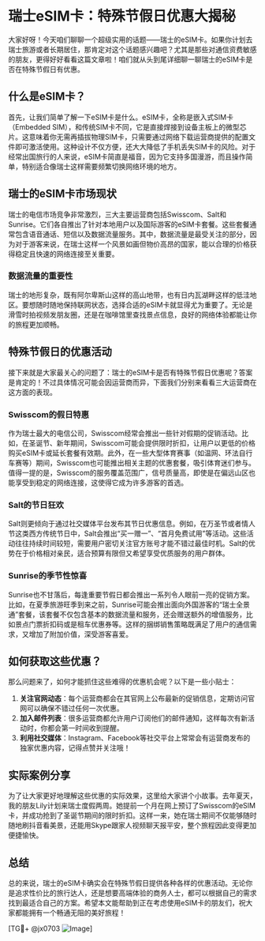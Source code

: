 # 瑞士eSIM卡：特殊节假日优惠大揭秘

大家好呀！今天咱们聊聊一个超级实用的话题——瑞士的eSIM卡。如果你计划去瑞士旅游或者长期居住，那肯定对这个话题感兴趣吧？尤其是那些对通信资费敏感的朋友，更得好好看看这篇文章啦！咱们就从头到尾详细聊一聊瑞士的eSIM卡是否在特殊节假日有优惠。

## 什么是eSIM卡？

首先，让我们简单了解一下eSIM卡是什么。eSIM卡，全称是嵌入式SIM卡（Embedded SIM），和传统SIM卡不同，它是直接焊接到设备主板上的微型芯片。这意味着你无需再插拔物理SIM卡，只需要通过网络下载运营商提供的配置文件即可激活使用。这种设计不仅方便，还大大降低了手机丢失SIM卡的风险。对于经常出国旅行的人来说，eSIM卡简直是福音，因为它支持多国漫游，而且操作简单，特别适合像瑞士这样需要频繁切换网络环境的地方。

## 瑞士的eSIM卡市场现状

瑞士的电信市场竞争非常激烈，三大主要运营商包括Swisscom、Salt和Sunrise。它们各自推出了针对本地用户以及国际游客的eSIM卡套餐。这些套餐通常包含语音通话、短信以及数据流量服务。其中，数据流量是最受关注的部分，因为对于游客来说，在瑞士这样一个风景如画但物价高昂的国家，能以合理的价格获得稳定且快速的网络连接至关重要。

### 数据流量的重要性

瑞士的地形复杂，既有阿尔卑斯山这样的高山地带，也有日内瓦湖畔这样的低洼地区。要想随时随地保持联网状态，选择合适的eSIM卡就显得尤为重要了。无论是滑雪时拍视频发朋友圈，还是在咖啡馆里查找景点信息，良好的网络体验都能让你的旅程更加顺畅。

## 特殊节假日的优惠活动

接下来就是大家最关心的问题了：瑞士的eSIM卡是否有特殊节假日优惠呢？答案是肯定的！不过具体情况可能会因运营商而异，下面我们分别来看看三大运营商在这方面的表现。

### Swisscom的假日特惠

作为瑞士最大的电信公司，Swisscom经常会推出一些针对假期的促销活动。比如，在圣诞节、新年期间，Swisscom可能会提供限时折扣，让用户以更低的价格购买eSIM卡或延长套餐有效期。此外，在一些大型体育赛事（如温网、环法自行车赛等）期间，Swisscom也可能推出相关主题的优惠套餐，吸引体育迷们参与。值得一提的是，Swisscom的服务覆盖范围广，信号质量高，即使是在偏远山区也能享受到稳定的网络连接，这使得它成为许多游客的首选。

### Salt的节日狂欢

Salt则更倾向于通过社交媒体平台发布其节日优惠信息。例如，在万圣节或者情人节这类西方传统节日中，Salt会推出“买一赠一”、“首月免费试用”等活动。这些活动往往持续时间较短，需要用户密切关注官方账号才能不错过最佳时机。Salt的优势在于价格相对亲民，适合预算有限但又希望享受优质服务的用户群体。

### Sunrise的季节性惊喜

Sunrise也不甘落后，每逢重要节假日都会推出一系列令人眼前一亮的促销方案。比如，在夏季旅游旺季到来之前，Sunrise可能会推出面向外国游客的“瑞士全景通”套餐，该套餐不仅包含基本的数据流量和服务，还会赠送额外的增值服务，比如景点门票折扣码或是租车优惠券等。这样的捆绑销售策略既满足了用户的通信需求，又增加了附加价值，深受游客喜爱。

## 如何获取这些优惠？

那么问题来了，如何才能抓住这些难得的优惠机会呢？以下是一些小贴士：

1. **关注官网动态**：每个运营商都会在其官网上公布最新的促销信息，定期访问官网可以确保不错过任何一次优惠。
2. **加入邮件列表**：很多运营商都允许用户订阅他们的邮件通知，这样每次有新活动时，你都会第一时间收到提醒。
3. **利用社交媒体**：Instagram、Facebook等社交平台上常常会有运营商发布的独家优惠内容，记得点赞并关注哦！

## 实际案例分享

为了让大家更好地理解这些优惠的实际效果，这里给大家讲个小故事。去年夏天，我的朋友Lily计划来瑞士度假两周。她提前一个月在网上预订了Swisscom的eSIM卡，并成功抢到了圣诞节期间的限时折扣。这样一来，她在瑞士期间不仅能够随时随地刷抖音看美景，还能用Skype跟家人视频聊天报平安，整个旅程因此变得更加便捷愉快。

## 总结

总的来说，瑞士的eSIM卡确实会在特殊节假日提供各种各样的优惠活动。无论你是追求性价比的旅行达人，还是想要高端体验的商务人士，都可以根据自己的需求找到最适合自己的方案。希望本文能帮助到正在考虑使用eSIM卡的朋友们，祝大家都能拥有一个畅通无阻的美好旅程！

[TG💪+ @jx0703 ![Image](https://github.com/user-attachments/assets/dbca1d08-cadb-493c-b0ec-ad6f7a83f270)]